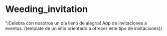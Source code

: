 # Weeding_invitation
"¡Celebra con nosotros un día lleno de alegría! App de invitaciones a eventos. (template de un sitio orientado a ofrecer este tipo de invitaciones))
